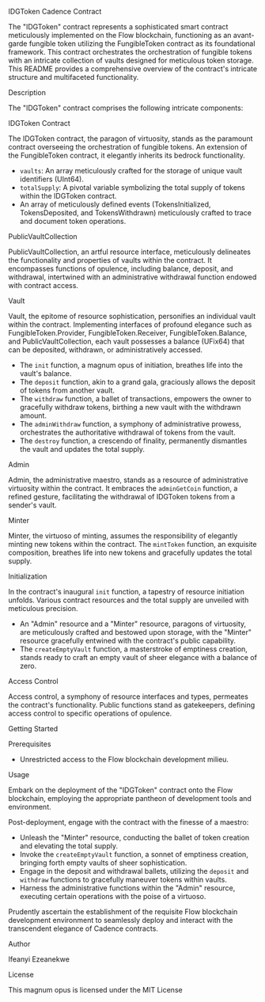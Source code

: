 IDGToken Cadence Contract

The "IDGToken" contract represents a sophisticated smart contract meticulously implemented on the Flow blockchain, functioning as an avant-garde fungible token utilizing the FungibleToken contract as its foundational framework. This contract orchestrates the orchestration of fungible tokens with an intricate collection of vaults designed for meticulous token storage. This README provides a comprehensive overview of the contract's intricate structure and multifaceted functionality.

Description

The "IDGToken" contract comprises the following intricate components:

 IDGToken Contract

The IDGToken contract, the paragon of virtuosity, stands as the paramount contract overseeing the orchestration of fungible tokens. An extension of the FungibleToken contract, it elegantly inherits its bedrock functionality.

- `vaults`: An array meticulously crafted for the storage of unique vault identifiers (UInt64).
- `totalSupply`: A pivotal variable symbolizing the total supply of tokens within the IDGToken contract.
- An array of meticulously defined events (TokensInitialized, TokensDeposited, and TokensWithdrawn) meticulously crafted to trace and document token operations.

PublicVaultCollection

PublicVaultCollection, an artful resource interface, meticulously delineates the functionality and properties of vaults within the contract. It encompasses functions of opulence, including balance, deposit, and withdrawal, intertwined with an administrative withdrawal function endowed with contract access.

 Vault

Vault, the epitome of resource sophistication, personifies an individual vault within the contract. Implementing interfaces of profound elegance such as FungibleToken.Provider, FungibleToken.Receiver, FungibleToken.Balance, and PublicVaultCollection, each vault possesses a balance (UFix64) that can be deposited, withdrawn, or administratively accessed.

- The `init` function, a magnum opus of initiation, breathes life into the vault's balance.
- The `deposit` function, akin to a grand gala, graciously allows the deposit of tokens from another vault.
- The `withdraw` function, a ballet of transactions, empowers the owner to gracefully withdraw tokens, birthing a new vault with the withdrawn amount.
- The `adminWithdraw` function, a symphony of administrative prowess, orchestrates the authoritative withdrawal of tokens from the vault.
- The `destroy` function, a crescendo of finality, permanently dismantles the vault and updates the total supply.

 Admin

Admin, the administrative maestro, stands as a resource of administrative virtuosity within the contract. It embraces the `adminGetCoin` function, a refined gesture, facilitating the withdrawal of IDGToken tokens from a sender's vault.

Minter

Minter, the virtuoso of minting, assumes the responsibility of elegantly minting new tokens within the contract. The `mintToken` function, an exquisite composition, breathes life into new tokens and gracefully updates the total supply.

 Initialization

In the contract's inaugural `init` function, a tapestry of resource initiation unfolds. Various contract resources and the total supply are unveiled with meticulous precision.

- An "Admin" resource and a "Minter" resource, paragons of virtuosity, are meticulously crafted and bestowed upon storage, with the "Minter" resource gracefully entwined with the contract's public capability.
- The `createEmptyVault` function, a masterstroke of emptiness creation, stands ready to craft an empty vault of sheer elegance with a balance of zero.

Access Control

Access control, a symphony of resource interfaces and types, permeates the contract's functionality. Public functions stand as gatekeepers, defining access control to specific operations of opulence.

 Getting Started

 Prerequisites

- Unrestricted access to the Flow blockchain development milieu.

Usage

Embark on the deployment of the "IDGToken" contract onto the Flow blockchain, employing the appropriate pantheon of development tools and environment.

Post-deployment, engage with the contract with the finesse of a maestro:

- Unleash the "Minter" resource, conducting the ballet of token creation and elevating the total supply.
- Invoke the `createEmptyVault` function, a sonnet of emptiness creation, bringing forth empty vaults of sheer sophistication.
- Engage in the deposit and withdrawal ballets, utilizing the `deposit` and `withdraw` functions to gracefully maneuver tokens within vaults.
- Harness the administrative functions within the "Admin" resource, executing certain operations with the poise of a virtuoso.

Prudently ascertain the establishment of the requisite Flow blockchain development environment to seamlessly deploy and interact with the transcendent elegance of Cadence contracts.

Author

Ifeanyi Ezeanekwe

 License

This magnum opus is licensed under the MIT License
